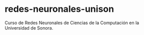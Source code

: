 # redes-neuronales-unison

Curso de Redes Neuronales de Ciencias de la Computación en la Universidad de Sonora.
